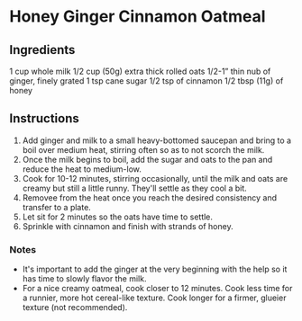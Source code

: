 # Honey Ginger Cinnamon Oatmeal

## Ingredients

1 cup whole milk 
1/2 cup (50g) extra thick rolled oats 
1/2-1” thin nub of ginger, finely grated 
1 tsp cane sugar 
1/2 tsp of cinnamon 
1/2 tbsp (11g) of honey 

## Instructions

1. Add ginger and milk to a small heavy-bottomed saucepan and bring to a boil over medium heat, stirring often so as to not scorch the milk.
2. Once the milk begins to boil, add the sugar and oats to the pan and reduce the heat to medium-low.
3. Cook for 10-12 minutes, stirring occasionally, until the milk and oats are creamy but still a little runny. They'll settle as they cool a bit.
4. Removee from the heat once you reach the desired consistency and transfer to a plate.
5. Let sit for 2 minutes so the oats have time to settle.
6. Sprinkle  with cinnamon and finish with strands of honey. 

### Notes
* It's important to add the ginger at the very beginning with the help so it has time to slowly flavor the milk.
* For a nice creamy oatmeal, cook closer to 12 minutes. Cook less time for a runnier, more hot cereal-like texture. Cook longer for a firmer, glueier texture (not recommended).